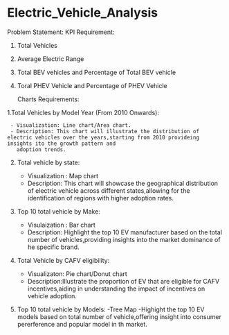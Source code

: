 # Electric_Vehicle_Analysis

Problem Statement:
KPI Requirement:
1.	Total Vehicles
2.	Average Electric Range
3.	Total BEV vehicles and Percentage of Total BEV vehicle
4.	Toral PHEV Vehicle and Percentage of PHEV Vehicle

	Charts Requirements:

1.Total Vehicles by Model Year (From 2010 Onwards):

     - Visualization: Line chart/Area chart.
     - Description: This chart will illustrate the distribution of electric vehicles over the years,starting from 2010 provideing insights ito the growth pattern and 
       adoption trends.
       
2. Total vehicle by state:
     
     - Visualization : Map chart
     - Description: This chart will showcase the geographical distribution of electric vehicle across different states,allowing for the identification of regions with higher 
      adoption rates.

 3. Top 10  total vehicle by Make:
     - Visulaization : Bar chart
     - Description: Highlight the top 10 EV manufacturer based on the total number of vehicles,providing insights into the market dominance of he specific brand.
       
 4. Total Vehicle by CAFV eligibility:
     - Visualizaton: Pie chart/Donut chart
     - Description:Illustrate the proportion of EV  that are eligible for CAFV incentives,aiding in understanding the impact of incentives on vehicle adoption.
       
 5. Top 10 total vehicle  by Models:
     -Tree Map
     -Highight the top 10 EV models based on total number of vehicle,offering insight into consumer pererference and popular model in th market.

